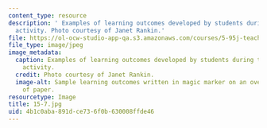 ```yaml
---
content_type: resource
description: ' Examples of learning outcomes developed by students during the in-class
  activity. Photo courtesy of Janet Rankin.'
file: https://ol-ocw-studio-app-qa.s3.amazonaws.com/courses/5-95j-teaching-college-level-science-and-engineering-fall-2015/4b1c0aba891dce736f0b630008ffde46_15-7.jpg
file_type: image/jpeg
image_metadata:
  caption: Examples of learning outcomes developed by students during the in-class
    activity.
  credit: Photo courtesy of Janet Rankin.
  image-alt: Sample learning outcomes written in magic marker on an oversized sheet
    of paper.
resourcetype: Image
title: 15-7.jpg
uid: 4b1c0aba-891d-ce73-6f0b-630008ffde46
---
```

